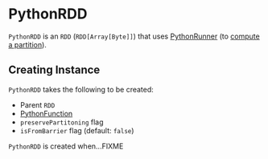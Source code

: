 # PythonRDD

`PythonRDD` is an `RDD` (`RDD[Array[Byte]]`) that uses [PythonRunner](PythonRunner.md) (to [compute a partition](#compute)).

## Creating Instance

`PythonRDD` takes the following to be created:

* <span id="parent"> Parent `RDD`
* <span id="func"> [PythonFunction](PythonFunction.md)
* <span id="preservePartitoning"> `preservePartitoning` flag
* <span id="isFromBarrier"> `isFromBarrier` flag (default: `false`)

`PythonRDD` is created when...FIXME
